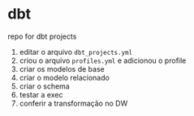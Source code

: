 # dbt
repo for dbt projects


1. editar o arquivo `dbt_projects.yml`
2. criou o arquivo `profiles.yml` e adicionou o profile
3. criar os modelos de base
4. criar o modelo relacionado
5. criar o schema
6. testar a exec
7. conferir a transformação no DW